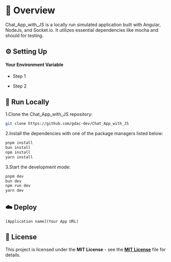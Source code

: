 # 📌 Overview

Chat_App_with_JS is a locally run simulated application built with Angular, NodeJs, and Socket.io. It utilizes essential dependencies like mocha and should for testing.

## ⚙️ Setting Up

#### Your Environment Variable

- Step 1

- Step 2

## 🚀 Run Locally
1.Clone the Chat_App_with_JS repository:
```sh
git clone https://github.com/gdac-dev/Chat_App_with_JS
```
2.Install the dependencies with one of the package managers listed below:
```bash
pnpm install
bun install
npm install
yarn install
```
3.Start the development mode:
```bash
pnpm dev
bun dev
npm run dev
yarn dev
```

## ☁️ Deploy

`[Application name](Your App URL)`

## 📄 License

This project is licensed under the **MIT License** - see the [**MIT License**](https://github.com/gdac-dev/Chat_App_with_JS/blob/main/LICENSE) file for details.

